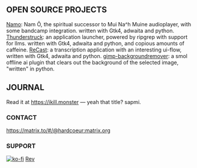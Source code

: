 ## OPEN SOURCE PROJECTS
[Namo](https://github.com/hardcoeur/Namo): Nam Ô, the spiritual successor to Mui Na^h Muine audioplayer, with some bandcamp integration. written with Gtk4, adwaita and python.
[Thunderstruck](https://github.com/hardcoeur/thunderstruck): an application launcher, powered by ripgrep with support for llms. written with Gtk4, adwaita and python, and copious amounts of caffeine.
[ReCast](https://github.com/hardcoeur/recast): a transcription application with an interesting ui-flow, written with Gtk4, adwaita and python.
[gimp-backgroundremover](https://github.com/hardcoeur/gimp-backgroundremover): a smol offline ai plugin that clears out the background of the selected image, "written" in python.


## JOURNAL
Read it at https://ikill.monster — yeah that title? sapmi.

### CONTACT
https://matrix.to/#/@hardcoeur:matrix.org

### SUPPORT
[![ko-fi](https://ko-fi.com/img/githubbutton_sm.svg)](https://ko-fi.com/H2H0GBATR)
[Rev](https://revolut.me/roberto1vf)

